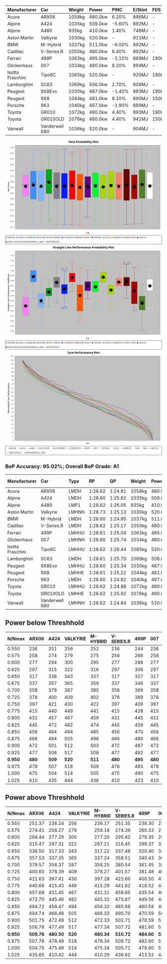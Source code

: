 | Manufacturer     | Car            | Weight | Power   | PINC    | E/Stint | FDS     |
|:-|:-|:-|:-|:-|:-|:-|
| Acura            | ARX06          | 1058kg | 480.0kw | 6.20%   | 896MJ   |    -    |
| Alpine           | A424           | 1035kg | 509.0kw | -5.60%  | 892MJ   |    -    |
| Alpine           | A480           | 935kg  | 410.0kw | 1.40%   | 748MJ   |    -    |
| Aston Martin     | Valkyrie       | 1030kg | 520.0kw |    -    | 911MJ   |    -    |
| BMW              | M-Hybrid       | 1037kg | 511.0kw | -6.00%  | 892MJ   |    -    |
| Cadillac         | V-Series.R     | 1050kg | 480.0kw | 6.40%   | 892MJ   |    -    |
| Ferrari          | 499P           | 1063kg | 495.0kw | -2.10%  | 889MJ   | 190kph  |
| Glickenhaus      | 007            | 1034kg | 480.0kw | 8.20%   | 894MJ   |    -    |
| Isotta Fraschini | Tipo6C         | 1085kg | 520.0kw |    -    | 920MJ   | 190kph  |
| Lamborghini      | SC63           | 1069kg | 506.0kw | 2.70%   | 906MJ   |    -    |
| Peugeot          | 9X8Evo         | 1030kg | 487.0kw | -1.40%  | 883MJ   | 190kph  |
| Peugeot          | 9X8            | 1044kg | 481.0kw | 8.10%   | 890MJ   | 150kph  |
| Porsche          | 963            | 1040kg | 497.0kw | -1.90%  | 889MJ   |    -    |
| Toyota           | GR010          | 1072kg | 480.0kw | 4.40%   | 893MJ   | 190kph  |
| Toyota           | GR010OLD       | 1076kg | 480.0kw | 4.40%   | 941MJ   | 150kph  |
| Vanwall          | Vanderwell 680 | 1036kg | 520.0kw |    -    | 904MJ   |    -    |

![PACECHART](./IMG/AUTO.png)
![STRAIGHTLINEPERFORMANCECHART](./IMG/AUTO_sp.png)
![TYREPERFORMANCECHART](./IMG/AUTO_tw.png)

### BoP Accuracy: 95.02%; Overall BoP Grade: A1
| Manufacturer     | Car            | Type  | RP      | QP      | Weight | Power¹  | Threshhold | PINC    | Power²   | E/Stint | AVG Vmax  | FDS     | RDLC | L/Stint | BOP-Grade | Model Accuracy | Model Points | Match%  | SimDiff |
|:-|:-|:-|:-|:-|:-|:-|:-|:-|:-|:-|:-|:-|:-|:-|:-|:-|:-|:-|:-|
| Acura            | ARX06          | LMDH  | 1:28.62 | 1:24.81 | 1058kg | 480.0kw | 250.0kph   | 6.20%   | 509.80kw |  896MJ  | 270.22kph |    -    | 1.01 | 43      | +B2       | 100.00%        | 996          | 82.80%  | #       |
| Alpine           | A424           | LMDH  | 1:28.60 | 1:25.62 | 1035kg | 509.0kw | 250.0kph   | -5.60%  | 480.50kw |  892MJ  | 279.21kph |    -    | 1.01 | 43      | ~A1       | 99.49%         | 1360         | 100.00% | #       |
| Alpine           | A480           | LMP1  | 1:28.62 | 1:26.05 |  935kg | 410.0kw | 250.0kph   | 1.40%   | 415.70kw |  748MJ  | 269.59kph |    -    | 0.99 | 40      | ~A1       | 97.75%         | 1567         | 100.00% | #       |
| Aston Martin     | Valkyrie       | LMHNH | 1:28.73 | 1:25.13 | 1030kg | 520.0kw | 0.0kph     |    -    | 520.00kw |  911MJ  | 277.24kph |    -    | 1.04 | 43      | ~A1       | 100.00%        | 312          | 100.00% | #       |
| BMW              | M-Hybrid       | LMDH  | 1:28.60 | 1:24.85 | 1037kg | 511.0kw | 250.0kph   | -6.00%  | 480.30kw |  892MJ  | 277.92kph |    -    | 1.01 | 43      | ~A1       | 98.62%         | 2363         | 100.00% | #       |
| Cadillac         | V-Series.R     | LMDH  | 1:28.62 | 1:25.17 | 1050kg | 480.0kw | 250.0kph   | 6.40%   | 510.70kw |  892MJ  | 275.77kph |    -    | 1.01 | 43      | +A2       | 98.50%         | 4201         | 94.60%  | #       |
| Ferrari          | 499P           | LMHHU | 1:28.61 | 1:25.04 | 1063kg | 495.0kw | 250.0kph   | -2.10%  | 484.60kw |  889MJ  | 277.20kph | 190kph  | 1.02 | 43      | ~A1       | 100.00%        | 4441         | 99.12%  | #       |
| Glickenhaus      | 007            | LMHNH | 1:28.60 | 1:25.74 | 1034kg | 480.0kw | 250.0kph   | 8.20%   | 519.40kw |  894MJ  | 275.11kph |    -    | 0.96 | 43      | ~A1       | 94.07%         | 2174         | 97.16%  | #       |
| Isotta Fraschini | Tipo6C         | LMHHU | 1:28.62 | 1:26.44 | 1085kg | 520.0kw | 250.0kph   |    -    | 520.00kw |  920MJ  | 276.45kph | 190kph  | 1.02 | 43      | +C1       | 98.48%         | 130          | 79.03%  | #       |
| Lamborghini      | SC63           | LMDH  | 1:28.61 | 1:25.70 | 1069kg | 506.0kw | 250.0kph   | 2.70%   | 519.70kw |  906MJ  | 276.44kph |    -    | 1.02 | 43      | ~A1       | 100.00%        | 784          | 97.59%  | #       |
| Peugeot          | 9X8Evo         | LMHHU | 1:28.60 | 1:25.34 | 1030kg | 487.0kw | 250.0kph   | -1.40%  | 480.20kw |  883MJ  | 278.96kph | 190kph  | 1.02 | 43      | +B2       | 100.00%        | 808          | 84.95%  | #       |
| Peugeot          | 9X8            | LMHHE | 1:28.61 | 1:25.22 | 1044kg | 481.0kw | 250.0kph   | 8.10%   | 520.00kw |  890MJ  | 275.41kph | 150kph  | 1.02 | 43      | ~A1       | 98.79%         | 5064         | 100.00% | #       |
| Porsche          | 963            | LMDH  | 1:28.60 | 1:24.82 | 1040kg | 497.0kw | 250.0kph   | -1.90%  | 487.60kw |  889MJ  | 277.11kph |    -    | 1.01 | 43      | ~A1       | 99.87%         | 12613        | 99.65%  | #       |
| Toyota           | GR010          | LMHHU | 1:28.62 | 1:24.88 | 1072kg | 480.0kw | 250.0kph   | 4.40%   | 501.10kw |  893MJ  | 275.95kph | 190kph  | 1.02 | 43      | ~A1       | 99.73%         | 2956         | 97.50%  | #       |
| Toyota           | GR010OLD       | LMHHE | 1:28.62 | 1:25.92 | 1076kg | 480.0kw | 250.0kph   | 4.40%   | 501.10kw |  941MJ  | 273.12kph | 150kph  | 1.02 | 43      | +B1       | 94.62%         | 880          | 87.98%  | #       |
| Vanwall          | Vanderwell 680 | LMHNH | 1:28.62 | 1:24.84 | 1036kg | 520.0kw | 0.0kph     |    -    | 520.00kw |  904MJ  | 273.64kph |    -    | 1.01 | 43      | ~A1       | 99.09%         | 544          | 100.00% | #       |

## Power below Threshhold
| N/Nmax    | ARX06   | A424    | VALKYRIE | M-HYBRID | V-SERIES.R | 499P    | 007     | TIPO6C  | SC63    | 9X8EVO  | 9X8     | 963     | GR010   | GR010OLD | VANDERWELL 680 | ​     | RPM      | A480       |
|:-|:-|:-|:-|:-|:-|:-|:-|:-|:-|:-|:-|:-|:-|:-|:-|:-|:-|:-|
|  0.550    |  236    |  251    |  256     |  252     |  236       |  244    |  236    |  256    |  249    |  240    |  237    |  245    |  236    |  236     |  256           |  ​    |   --     |  0.00      |
|  0.575    |  258    |  274    |  279     |  275     |  258       |  266    |  258    |  279    |  272    |  262    |  259    |  267    |  258    |  258     |  279           |  ​    |   --     |  0.00      |
|  0.600    |  277    |  294    |  300     |  295     |  277       |  286    |  277    |  300    |  292    |  281    |  278    |  287    |  277    |  277     |  300           |  ​    |   --     |  0.00      |
|  0.625    |  297    |  315    |  322     |  316     |  297       |  306    |  297    |  322    |  313    |  301    |  298    |  307    |  297    |  297     |  322           |  ​    |   --     |  0.00      |
|  0.650    |  317    |  336    |  343     |  337     |  317       |  327    |  317    |  343    |  334    |  322    |  318    |  328    |  317    |  317     |  343           |  ​    |   --     |  0.00      |
|  0.675    |  337    |  357    |  365     |  359     |  337       |  348    |  337    |  365    |  355    |  342    |  338    |  349    |  337    |  337     |  365           |  ​    |   --     |  0.00      |
|  0.700    |  358    |  379    |  387     |  380     |  358       |  369    |  358    |  387    |  377    |  363    |  359    |  370    |  358    |  358     |  387           |  ​    |   --     |  0.00      |
|  0.725    |  378    |  400    |  409     |  402     |  378       |  389    |  378    |  409    |  398    |  383    |  379    |  391    |  378    |  378     |  409           |  ​    |   --     |  0.00      |
|  0.750    |  397    |  421    |  430     |  422     |  397       |  409    |  397    |  430    |  418    |  403    |  398    |  411    |  397    |  397     |  430           |  ​    |   --     |  0.00      |
|  0.775    |  415    |  440    |  449     |  441     |  415       |  428    |  415    |  449    |  437    |  421    |  416    |  429    |  415    |  415     |  449           |  ​    |  5000    |  243.06    |
|  0.800    |  431    |  457    |  467     |  459     |  431       |  445    |  431    |  467    |  454    |  437    |  432    |  446    |  431    |  431     |  467           |  ​    |  5500    |  286.07    |
|  0.825    |  445    |  472    |  482     |  474     |  445       |  459    |  445    |  482    |  469    |  452    |  446    |  461    |  445    |  445     |  482           |  ​    |  6000    |  320.08    |
|  0.850    |  456    |  484    |  494     |  485     |  456       |  470    |  456    |  494    |  481    |  463    |  457    |  472    |  456    |  456     |  494           |  ​    |  6500    |  361.09    |
|  0.875    |  466    |  494    |  505     |  496     |  466       |  480    |  466    |  505    |  491    |  473    |  467    |  482    |  466    |  466     |  505           |  ​    |  7000    |  404.10    |
|  0.900    |  472    |  501    |  512     |  503     |  472       |  487    |  472    |  512    |  498    |  479    |  473    |  489    |  472    |  472     |  512           |  ​    |  7500    |  414.10    |
|  0.925    |  477    |  506    |  517     |  508     |  477       |  492    |  477    |  517    |  503    |  484    |  478    |  494    |  477    |  477     |  517           |  ​    |  8000    |  410.10    |
| **0.950** | **480** | **509** | **520**  | **511**  | **480**    | **495** | **480** | **520** | **506** | **487** | **481** | **497** | **480** | **480**  | **520**        | **​** | **8500** | **413.10** |
|  0.975    |  478    |  507    |  518     |  509     |  478       |  493    |  478    |  518    |  504    |  485    |  479    |  495    |  478    |  478     |  518           |  ​    |  9000    |  207.05    |
|  1.000    |  475    |  504    |  514     |  505     |  475       |  490    |  475    |  514    |  501    |  482    |  476    |  492    |  475    |  475     |  514           |  ​    |   --     |  0.00      |
|  1.025    |  410    |  435    |  444     |  436     |  410       |  423    |  410    |  444    |  432    |  416    |  411    |  424    |  410    |  410     |  444           |  ​    |   --     |  0.00      |

## Power above Threshhold
| N/Nmax    | ARX06      | A424       | VALKYRIE | M-HYBRID   | V-SERIES.R | 499P       | 007        | TIPO6C  | SC63       | 9X8EVO     | 9X8        | 963        | GR010      | GR010OLD   | VANDERWELL 680 | ​     | RPM      | A480       |
|:-|:-|:-|:-|:-|:-|:-|:-|:-|:-|:-|:-|:-|:-|:-|:-|:-|:-|:-|
|  0.550    |  251.37    |  236.24    |  256     |  236.17    |  251.35    |  238.30    |  256.18    |  256    |  256.33    |  236.09    |  256.47    |  240.27    |  247.06    |  247.06    |  256           |  ​    |   --     |  0.00      |
|  0.575    |  274.41    |  258.27    |  279     |  258.18    |  274.39    |  260.33    |  279.19    |  279    |  279.36    |  258.10    |  279.52    |  262.30    |  270.06    |  270.06    |  279           |  ​    |   --     |  0.00      |
|  0.600    |  294.44    |  277.29    |  300     |  277.20    |  295.42    |  279.35    |  299.21    |  300    |  299.38    |  277.11    |  299.55    |  281.32    |  290.07    |  290.07    |  300           |  ​    |   --     |  0.00      |
|  0.625    |  315.47    |  297.31    |  322     |  297.21    |  316.45    |  299.37    |  321.22    |  322    |  321.41    |  297.11    |  321.59    |  301.34    |  310.07    |  310.07    |  322           |  ​    |   --     |  0.00      |
|  0.650    |  336.50    |  317.33    |  343     |  317.22    |  337.48    |  320.40    |  342.24    |  343    |  342.44    |  317.12    |  342.63    |  322.37    |  331.08    |  331.08    |  343           |  ​    |   --     |  0.00      |
|  0.675    |  357.53    |  337.35    |  365     |  337.24    |  358.51    |  340.43    |  364.25    |  365    |  364.46    |  337.13    |  364.67    |  342.39    |  352.08    |  352.08    |  365           |  ​    |   --     |  0.00      |
|  0.700    |  379.57    |  358.37    |  387     |  358.25    |  380.54    |  361.45    |  386.27    |  387    |  386.49    |  358.14    |  386.71    |  363.42    |  373.09    |  373.09    |  387           |  ​    |   --     |  0.00      |
|  0.725    |  400.60    |  378.39    |  409     |  378.27    |  401.57    |  381.48    |  408.28    |  409    |  408.52    |  378.14    |  408.76    |  383.44    |  394.09    |  394.09    |  409           |  ​    |   --     |  0.00      |
|  0.750    |  421.63    |  397.41    |  430     |  397.28    |  422.60    |  400.50    |  429.30    |  430    |  429.55    |  397.15    |  429.79    |  403.46    |  414.10    |  414.10    |  430           |  ​    |   --     |  0.00      |
|  0.775    |  440.66    |  415.43    |  449     |  415.29    |  441.62    |  418.52    |  448.31    |  449    |  448.57    |  415.16    |  448.83    |  421.48    |  433.10    |  433.10    |  449           |  ​    |  5000    |  243.06    |
|  0.800    |  457.68    |  431.45    |  467     |  431.31    |  458.65    |  435.54    |  466.32    |  467    |  466.59    |  431.16    |  466.86    |  437.50    |  450.11    |  450.11    |  467           |  ​    |  5500    |  286.07    |
|  0.825    |  472.70    |  445.46    |  482     |  445.32    |  473.67    |  449.56    |  481.33    |  482    |  481.61    |  445.17    |  481.89    |  452.52    |  465.11    |  465.11    |  482           |  ​    |  6000    |  320.08    |
|  0.850    |  484.72    |  456.47    |  494     |  456.32    |  485.68    |  460.58    |  493.34    |  494    |  493.63    |  456.17    |  493.91    |  463.53    |  476.11    |  476.11    |  494           |  ​    |  6500    |  361.09    |
|  0.875    |  494.74    |  466.48    |  505     |  466.33    |  495.70    |  470.59    |  504.35    |  505    |  504.64    |  466.18    |  504.93    |  473.54    |  486.12    |  486.12    |  505           |  ​    |  7000    |  404.10    |
|  0.900    |  501.75    |  472.49    |  512     |  472.33    |  502.71    |  476.59    |  511.35    |  512    |  511.65    |  472.18    |  511.95    |  479.55    |  493.12    |  493.12    |  512           |  ​    |  7500    |  414.10    |
|  0.925    |  506.76    |  477.49    |  517     |  477.34    |  507.72    |  481.60    |  516.36    |  517    |  516.66    |  477.18    |  516.96    |  484.55    |  498.12    |  498.12    |  517           |  ​    |  8000    |  410.10    |
| **0.950** | **509.76** | **480.50** | **520**  | **480.34** | **510.72** | **484.60** | **519.36** | **520** | **519.66** | **480.18** | **519.96** | **487.56** | **501.12** | **501.12** | **520**        | **​** | **8500** | **413.10** |
|  0.975    |  507.76    |  478.49    |  518     |  478.34    |  508.72    |  482.60    |  517.36    |  518    |  517.66    |  478.18    |  517.96    |  485.55    |  499.12    |  499.12    |  518           |  ​    |  9000    |  207.05    |
|  1.000    |  504.75    |  475.49    |  514     |  475.34    |  505.71    |  479.60    |  513.36    |  514    |  513.65    |  475.18    |  513.95    |  482.55    |  496.12    |  496.12    |  514           |  ​    |   --     |  0.00      |
|  1.025    |  435.65    |  410.42    |  444     |  410.29    |  436.62    |  413.52    |  443.31    |  444    |  443.57    |  410.16    |  443.82    |  416.48    |  428.10    |  428.10    |  444           |  ​    |   --     |  0.00      |

